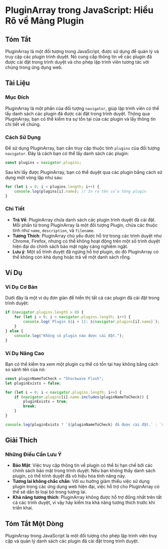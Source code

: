 <!--
Meta Description: # PluginArray trong JavaScript: Hiểu Rõ về Mảng Plugin ## Tóm Tắt PluginArray là một đối tượng trong JavaScript, được sử dụng để quản lý và truy cập c...
Meta Keywords: plugin, trình, các, pluginarray, trong
-->

# PluginArray trong JavaScript: Hiểu Rõ về Mảng Plugin

## Tóm Tắt
PluginArray là một đối tượng trong JavaScript, được sử dụng để quản lý và truy cập các plugin trình duyệt. Nó cung cấp thông tin về các plugin đã được cài đặt trong trình duyệt và cho phép lập trình viên tương tác với chúng trong ứng dụng web.

## Tài Liệu
### Mục Đích
PluginArray là một phần của đối tượng `navigator`, giúp lập trình viên có thể lấy danh sách các plugin đã được cài đặt trong trình duyệt. Thông qua PluginArray, bạn có thể kiểm tra sự tồn tại của các plugin và lấy thông tin chi tiết về chúng.

### Cách Sử Dụng
Để sử dụng PluginArray, bạn cần truy cập thuộc tính `plugins` của đối tượng `navigator`. Đây là cách bạn có thể lấy danh sách các plugin:

```javascript
const plugins = navigator.plugins;
```

Sau khi lấy được PluginArray, bạn có thể duyệt qua các plugin bằng cách sử dụng một vòng lặp như sau:

```javascript
for (let i = 0; i < plugins.length; i++) {
    console.log(plugins[i].name); // In ra tên của từng plugin
}
```

### Chi Tiết
- **Trả Về**: PluginArray chứa danh sách các plugin trình duyệt đã cài đặt. Mỗi phần tử trong PluginArray là một đối tượng Plugin, chứa các thuộc tính như `name`, `description`, và `filename`.
- **Tương Thích**: PluginArray chủ yếu được hỗ trợ trong các trình duyệt như Chrome, Firefox, nhưng có thể không hoạt động trên một số trình duyệt hiện đại do chính sách bảo mật ngày càng nghiêm ngặt.
- **Lưu ý**: Một số trình duyệt đã ngừng hỗ trợ plugin, do đó PluginArray có thể không còn khả dụng hoặc trả về một danh sách rỗng.

## Ví Dụ
### Ví Dụ Cơ Bản
Dưới đây là một ví dụ đơn giản để hiển thị tất cả các plugin đã cài đặt trong trình duyệt:

```javascript
if (navigator.plugins.length > 0) {
    for (let i = 0; i < navigator.plugins.length; i++) {
        console.log(`Plugin ${i + 1}: ${navigator.plugins[i].name}`);
    }
} else {
    console.log("Không có plugin nào được cài đặt.");
}
```

### Ví Dụ Nâng Cao
Bạn có thể kiểm tra xem một plugin cụ thể có tồn tại hay không bằng cách so sánh tên của nó:

```javascript
const pluginNameToCheck = "Shockwave Flash";
let pluginExists = false;

for (let i = 0; i < navigator.plugins.length; i++) {
    if (navigator.plugins[i].name.includes(pluginNameToCheck)) {
        pluginExists = true;
        break;
    }
}

console.log(pluginExists ? `${pluginNameToCheck} đã được cài đặt.` : `${pluginNameToCheck} không tồn tại.`);
```

## Giải Thích
### Những Điều Cần Lưu Ý
- **Bảo Mật**: Việc truy cập thông tin về plugin có thể bị hạn chế bởi các chính sách bảo mật trong trình duyệt. Nếu bạn không thấy danh sách plugin, có thể trình duyệt đã vô hiệu hóa tính năng này.
- **Tương lai không chắc chắn**: Với xu hướng giảm thiểu việc sử dụng plugin trong các ứng dụng web hiện đại, việc hỗ trợ cho PluginArray có thể sẽ dần bị loại bỏ trong tương lai.
- **Khả năng tương thích**: PluginArray không được hỗ trợ đồng nhất trên tất cả các trình duyệt, vì vậy hãy kiểm tra khả năng tương thích trước khi triển khai.

## Tóm Tắt Một Dòng
PluginArray trong JavaScript là một đối tượng cho phép lập trình viên truy cập và quản lý danh sách các plugin đã cài đặt trong trình duyệt.